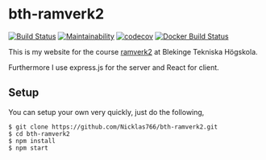 # bth-ramverk2

[![Build Status](https://travis-ci.org/Nicklas766/bth-ramverk2.svg?branch=master)](https://travis-ci.org/Nicklas766/bth-ramverk2)
[![Maintainability](https://api.codeclimate.com/v1/badges/d6ec95ceea3b251a0444/maintainability)](https://codeclimate.com/github/Nicklas766/bth-ramverk2/maintainability)
[![codecov](https://codecov.io/gh/Nicklas766/bth-ramverk2/branch/master/graph/badge.svg)](https://codecov.io/gh/Nicklas766/bth-ramverk2)
[![Docker Build Status](https://img.shields.io/badge/Docker%20Build--blue.svg)](https://cloud.docker.com/swarm/nicklas766/repository/docker/nicklas766/my_image/general)

This is my website for the course [ramverk2](https://dbwebb.se/kurser/ramverk2) at Blekinge Tekniska Högskola.

Furthermore I use express.js for the server and React for client.

## Setup

You can setup your own very quickly, just do the following,

```
$ git clone https://github.com/Nicklas766/bth-ramverk2.git
$ cd bth-ramverk2
$ npm install
$ npm start
```
